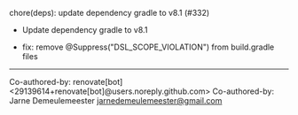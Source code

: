 chore(deps): update dependency gradle to v8.1 (#332)

* Update dependency gradle to v8.1

* fix: remove @Suppress("DSL_SCOPE_VIOLATION") from build.gradle files

---------

Co-authored-by: renovate[bot] <29139614+renovate[bot]@users.noreply.github.com>
Co-authored-by: Jarne Demeulemeester <jarnedemeulemeester@gmail.com>
